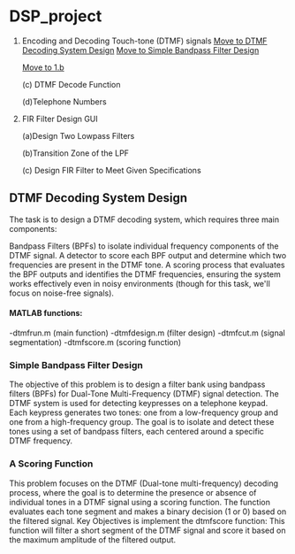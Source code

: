 # DSP_project

1. Encoding and Decoding Touch-tone (DTMF) signals
   [Move to DTMF Decoding System Design](#DTMF-Decoding-System-Design)
   [Move to Simple Bandpass Filter Design](#(a)Simple-Bandpass-Filter-Design)

   [Move to 1.b](#(b)A-Scoring-Function)

   (c) DTMF Decode Function

   (d)Telephone Numbers

2. FIR Filter Design GUI

   (a)Design Two Lowpass Filters

   (b)Transition Zone of the LPF

   (c) Design FIR Filter to Meet Given Specifications

## DTMF Decoding System Design
The task is to design a DTMF decoding system, which requires three main components:

Bandpass Filters (BPFs) to isolate individual frequency components of the DTMF signal.
A detector to score each BPF output and determine which two frequencies are present in the DTMF tone.
A scoring process that evaluates the BPF outputs and identifies the DTMF frequencies, ensuring the system works effectively even in noisy environments (though for this task, we'll focus on noise-free signals).

#### MATLAB functions:
-dtmfrun.m (main function)
-dtmfdesign.m (filter design)
-dtmfcut.m (signal segmentation)
-dtmfscore.m (scoring function)

### Simple Bandpass Filter Design
The objective of this problem is to design a filter bank using bandpass filters (BPFs) for Dual-Tone Multi-Frequency (DTMF) signal detection. The DTMF system is used for detecting keypresses on a telephone keypad. Each keypress generates two tones: one from a low-frequency group and one from a high-frequency group. The goal is to isolate and detect these tones using a set of bandpass filters, each centered around a specific DTMF frequency.

### A Scoring Function
This problem focuses on the DTMF (Dual-tone multi-frequency) decoding process, where the goal is to determine the presence or absence of individual tones in a DTMF signal using a scoring function. The function evaluates each tone segment and makes a binary decision (1 or 0) based on the filtered signal. 
Key Objectives is implement the dtmfscore function: This function will filter a short segment of the DTMF signal and score it based on the maximum amplitude of the filtered output.
